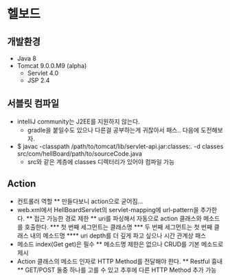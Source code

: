 # 헬보드
## 개발환경
* Java 8
* Tomcat 9.0.0.M9 (alpha)
	* Servlet 4.0
	* JSP 2.4

## 서블릿 컴파일
* intelliJ community는 J2EE를 지원하지 않는다.
	* gradle을 붙일수도 있으나 다른걸 공부하는게 귀찮아서 패스.. 다음에 도전해보자.
* $ javac -classpath /path/to/tomcat/lib/servlet-api.jar:classes:. -d classes src/com/hellBoard/path/to/sourceCode.java
	* src와 같은 계층에 classes 디렉터리가 있어야 컴파일 가능
## Action
* 컨트롤러 역할
** 만들다보니 action으로 굳어짐...
* web.xml에서 HellBoardServlet의 servlet-mapping에 url-pattern을 추가한다.
** 접근 가능한 경로 제한
** uri를 파싱해서 자동으로 action 클래스와 메소드를 호출한다.
*** 첫 번째 세그먼트는 클래스명
*** 두 번째 세그먼트는 첫 번째 클래스 내의 메소드명
**** uri depth를 더 깊게 파고 싶으나 시간 관계상 패스
* 메소드 index(Get get)은 필수
** 메소드명 제한은 없으나 CRUD를 기본 메소드로 제시
* Action 클래스의 메소드 인자로 HTTP Method를 전달해야 한다.
** Restful 흉내
** GET/POST 둘중 하나를 고를 수 있고 추후에 다른 HTTP Method 추가 가능
